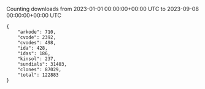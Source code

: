 
Counting downloads from 2023-01-01 00:00:00+00:00 UTC to 2023-09-08 00:00:00+00:00 UTC

```
{
    "arkode": 710,
    "cvode": 2392,
    "cvodes": 498,
    "ida": 428,
    "idas": 186,
    "kinsol": 237,
    "sundials": 31403,
    "clones": 87029,
    "total": 122883
}
```

